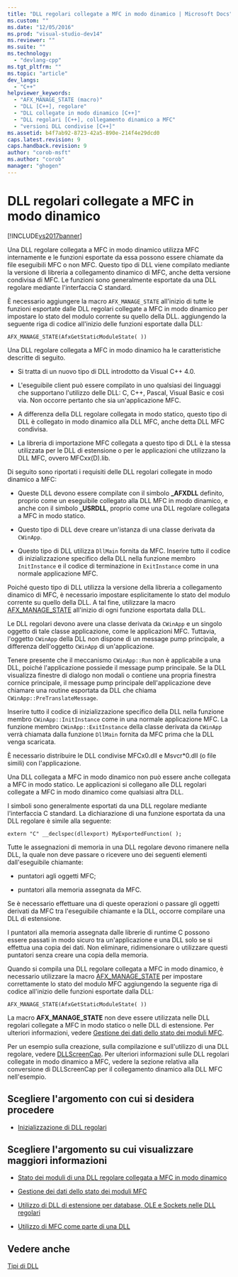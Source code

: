 ```yaml
---
title: "DLL regolari collegate a MFC in modo dinamico | Microsoft Docs"
ms.custom: ""
ms.date: "12/05/2016"
ms.prod: "visual-studio-dev14"
ms.reviewer: ""
ms.suite: ""
ms.technology: 
  - "devlang-cpp"
ms.tgt_pltfrm: ""
ms.topic: "article"
dev_langs: 
  - "C++"
helpviewer_keywords: 
  - "AFX_MANAGE_STATE (macro)"
  - "DLL [C++], regolare"
  - "DLL collegate in modo dinamico [C++]"
  - "DLL regolari [C++], collegamento dinamico a MFC"
  - "versioni DLL condivise [C++]"
ms.assetid: b4f7ab92-8723-42a5-890e-214f4e29dcd0
caps.latest.revision: 9
caps.handback.revision: 9
author: "corob-msft"
ms.author: "corob"
manager: "ghogen"
---
```

# DLL regolari collegate a MFC in modo dinamico
[!INCLUDE[vs2017banner](../assembler/inline/includes/vs2017banner.md)]

Una DLL regolare collegata a MFC in modo dinamico utilizza MFC internamente e le funzioni esportate da essa possono essere chiamate da file eseguibili MFC o non MFC.  Questo tipo di DLL viene compilato mediante la versione di libreria a collegamento dinamico di MFC, anche detta versione condivisa di MFC.  Le funzioni sono generalmente esportate da una DLL regolare mediante l'interfaccia C standard.  
  
 È necessario aggiungere la macro `AFX_MANAGE_STATE` all'inizio di tutte le funzioni esportate dalle DLL regolari collegate a MFC in modo dinamico per impostare lo stato del modulo corrente su quello della DLL.  aggiungendo la seguente riga di codice all'inizio delle funzioni esportate dalla DLL:  
  
```  
AFX_MANAGE_STATE(AfxGetStaticModuleState( ))  
```  
  
 Una DLL regolare collegata a MFC in modo dinamico ha le caratteristiche descritte di seguito.  
  
-   Si tratta di un nuovo tipo di DLL introdotto da Visual C\+\+ 4.0.  
  
-   L'eseguibile client può essere compilato in uno qualsiasi dei linguaggi che supportano l'utilizzo delle DLL: C, C\+\+, Pascal, Visual Basic e così via. Non occorre pertanto che sia un'applicazione MFC.  
  
-   A differenza della DLL regolare collegata in modo statico, questo tipo di DLL è collegato in modo dinamico alla DLL MFC, anche detta DLL MFC condivisa.  
  
-   La libreria di importazione MFC collegata a questo tipo di DLL è la stessa utilizzata per le DLL di estensione o per le applicazioni che utilizzano la DLL MFC, ovvero MFCxx\(D\).lib.  
  
 Di seguito sono riportati i requisiti delle DLL regolari collegate in modo dinamico a MFC:  
  
-   Queste DLL devono essere compilate con il simbolo **\_AFXDLL** definito, proprio come un eseguibile collegato alla DLL MFC in modo dinamico,  e anche con il simbolo **\_USRDLL**, proprio come una DLL regolare collegata a MFC in modo statico.  
  
-   Questo tipo di DLL deve creare un'istanza di una classe derivata da `CWinApp`.  
  
-   Questo tipo di DLL utilizza `DllMain` fornita da MFC.  Inserire tutto il codice di inizializzazione specifico della DLL nella funzione membro `InitInstance` e il codice di terminazione in `ExitInstance` come in una normale applicazione MFC.  
  
 Poiché questo tipo di DLL utilizza la versione della libreria a collegamento dinamico di MFC, è necessario impostare esplicitamente lo stato del modulo corrente su quello della DLL.  A tal fine, utilizzare la macro [AFX\_MANAGE\_STATE](../Topic/AFX_MANAGE_STATE.md) all'inizio di ogni funzione esportata dalla DLL.  
  
 Le DLL regolari devono avere una classe derivata da `CWinApp` e un singolo oggetto di tale classe applicazione, come le applicazioni MFC.  Tuttavia, l'oggetto `CWinApp` della DLL non dispone di un message pump principale, a differenza dell'oggetto `CWinApp` di un'applicazione.  
  
 Tenere presente che il meccanismo `CWinApp::Run` non è applicabile a una DLL, poiché l'applicazione possiede il message pump principale.  Se la DLL visualizza finestre di dialogo non modali o contiene una propria finestra cornice principale, il message pump principale dell'applicazione deve chiamare una routine esportata da DLL che chiama `CWinApp::PreTranslateMessage`.  
  
 Inserire tutto il codice di inizializzazione specifico della DLL nella funzione membro `CWinApp::InitInstance` come in una normale applicazione MFC.  La funzione membro `CWinApp::ExitInstance` della classe derivata da `CWinApp` verrà chiamata dalla funzione `DllMain` fornita da MFC prima che la DLL venga scaricata.  
  
 È necessario distribuire le DLL condivise MFCx0.dll e Msvcr\*0.dll \(o file simili\) con l'applicazione.  
  
 Una DLL collegata a MFC in modo dinamico non può essere anche collegata a MFC in modo statico.  Le applicazioni si collegano alle DLL regolari collegate a MFC in modo dinamico come qualsiasi altra DLL.  
  
 I simboli sono generalmente esportati da una DLL regolare mediante l'interfaccia C standard.  La dichiarazione di una funzione esportata da una DLL regolare è simile alla seguente:  
  
```  
extern "C" __declspec(dllexport) MyExportedFunction( );  
```  
  
 Tutte le assegnazioni di memoria in una DLL regolare devono rimanere nella DLL, la quale non deve passare o ricevere uno dei seguenti elementi dall'eseguibile chiamante:  
  
-   puntatori agli oggetti MFC;  
  
-   puntatori alla memoria assegnata da MFC.  
  
 Se è necessario effettuare una di queste operazioni o passare gli oggetti derivati da MFC tra l'eseguibile chiamante e la DLL, occorre compilare una DLL di estensione.  
  
 I puntatori alla memoria assegnata dalle librerie di runtime C possono essere passati in modo sicuro tra un'applicazione e una DLL solo se si effettua una copia dei dati.  Non eliminare, ridimensionare o utilizzare questi puntatori senza creare una copia della memoria.  
  
 Quando si compila una DLL regolare collegata a MFC in modo dinamico, è necessario utilizzare la macro [AFX\_MANAGE\_STATE](../Topic/AFX_MANAGE_STATE.md) per impostare correttamente lo stato del modulo MFC  aggiungendo la seguente riga di codice all'inizio delle funzioni esportate dalla DLL:  
  
```  
AFX_MANAGE_STATE(AfxGetStaticModuleState( ))  
```  
  
 La macro **AFX\_MANAGE\_STATE** non deve essere utilizzata nelle DLL regolari collegate a MFC in modo statico o nelle DLL di estensione.  Per ulteriori informazioni, vedere [Gestione dei dati dello stato dei moduli MFC](../mfc/managing-the-state-data-of-mfc-modules.md).  
  
 Per un esempio sulla creazione, sulla compilazione e sull'utilizzo di una DLL regolare, vedere [DLLScreenCap](http://msdn.microsoft.com/it-it/2171291d-3a50-403b-90a1-d93c2acb4f4a).  Per ulteriori informazioni sulle DLL regolari collegate in modo dinamico a MFC, vedere la sezione relativa alla conversione di DLLScreenCap per il collegamento dinamico alla DLL MFC nell'esempio.  
  
## Scegliere l'argomento con cui si desidera procedere  
  
-   [Inizializzazione di DLL regolari](../build/initializing-regular-dlls.md)  
  
## Scegliere l'argomento su cui visualizzare maggiori informazioni  
  
-   [Stato dei moduli di una DLL regolare collegata a MFC in modo dinamico](../build/module-states-of-a-regular-dll-dynamically-linked-to-mfc.md)  
  
-   [Gestione dei dati dello stato dei moduli MFC](../mfc/managing-the-state-data-of-mfc-modules.md)  
  
-   [Utilizzo di DLL di estensione per database, OLE e Sockets nelle DLL regolari](../build/using-database-ole-and-sockets-extension-dlls-in-regular-dlls.md)  
  
-   [Utilizzo di MFC come parte di una DLL](../mfc/tn011-using-mfc-as-part-of-a-dll.md)  
  
## Vedere anche  
 [Tipi di DLL](../build/kinds-of-dlls.md)